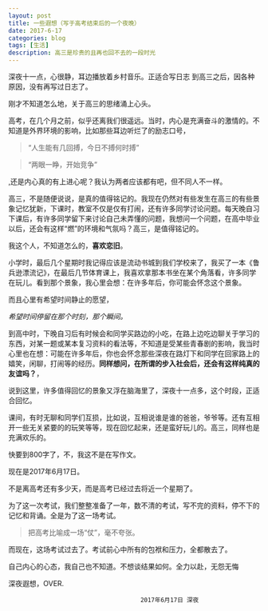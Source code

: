 ```yaml
---
layout: post
title: 一些遐想（写于高考结束后的一个夜晚）
date: 2017-6-17
categories: blog
tags: [生活]
description: 高三是珍贵的且再也回不去的一段时光
---
```


深夜十一点，心很静，耳边播放着乡村音乐。正适合写日志
到高三之后，因各种原因，没有再写过日志了。

刚才不知道怎么地，关于高三的思绪涌上心头。

高考，在几个月之前，似乎还离我们很遥远。当时，内心是充满奋斗的激情的。不知道是外界环境的影响，比如那些耳边听烂了的励志口号，
>“人生能有几回搏，今日不搏何时搏”

>“两眼一睁，开始竞争”

,还是内心真的有上进心呢？我认为两者应该都有吧，但不同人不一样。

高三，不是随便说说，是真的值得铭记的。我现在仍然对有些发生在高三的有些景象记忆犹新，下课时，教室不仅是仅有打闹，还有许多同学讨论问题。每天晚自习下课后，有许多同学留下来讨论自己未弄懂的问题，我想问一个问题，在高中毕业以后，还会有这样“燃”的环境和气氛吗？高三，是值得铭记的。

我这个人，不知道怎么的，**喜欢恋旧**。

小学时，最后几个星期时我记得应该是流动书城到我们学校来了，我买了一本《鲁兵逊漂流记》，在最后几节体育课上，我喜欢拿那本书坐在某个角落看，许多同学在玩儿。看到那个景象，我心里会想：在许多年后，你可能会怀念这个景象。

而且心里有希望时间静止的愿望，

_希望时间停留在那个时刻，那个瞬间。_

 


到高中时，下晚自习后有时候会和同学买路边的小吃，在路上边吃边聊关于学习的东西，对某一题或某本复习资料的看法等，不知道是受某些青春剧的影响，我当时心里也在想：可能在许多年后，你也会怀念那些深夜在路灯下和同学在回家路上的嬉笑，闲聊，打闹等的经历。**同样想问，在所谓的步入社会后，还会有这样纯真的友谊吗？**，

说到这里，许多值得回忆的景象又浮在脑海里了，深夜十一点多，这个时段，正适合回忆。

课间，有时无聊和同学们互损，比如说，互相说谁是谁的爸爸，爷爷等。还有互相开一些无关紧要的的玩笑等等，现在回忆起来，还是蛮好玩儿的。高三，同样也是充满欢乐的。

 

快要到800字了，不，我这不是在写作文。

 

现在是2017年6月17日。

不是离高考还有多少天，而是高考已经过去将近一个星期了。

为了这一次考试，我们整整准备了一年，数不清的考试，写不完的资料，停不下的记忆和背诵。全是为了这一场考试。

>把高考比喻成一场“仗”，毫不夸张。

 

而现在，这场考试过去了。考试前心中所有的包袱和压力，全都散去了。

 

自己内心的心态，我自己也不知道。不想谈结果如何。全力以赴，无怨无悔

 

深夜遐想，OVER.

                                         2017年6月17日 深夜